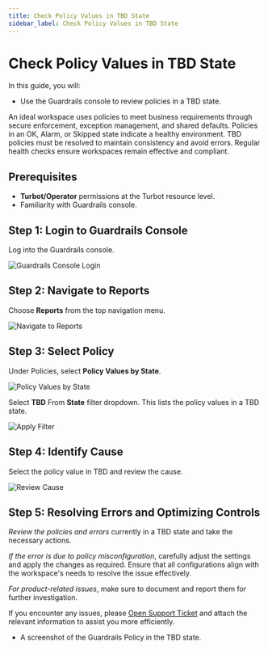 ```yaml
---
title: Check Policy Values in TBD State
sidebar_label: Check Policy Values in TBD State
---
```


# Check Policy Values in TBD State

In this guide, you will:
- Use the Guardrails console to review policies in a TBD state.

An ideal workspace uses policies to meet business requirements through secure enforcement, exception management, and shared defaults. Policies in an OK, Alarm, or Skipped state indicate a healthy environment. TBD policies must be resolved to maintain consistency and avoid errors. Regular health checks ensure workspaces remain effective and compliant.

## Prerequisites

- **Turbot/Operator** permissions at the Turbot resource level.
- Familiarity with Guardrails console.

## Step 1: Login to Guardrails Console

Log into the Guardrails console.

![Guardrails Console Login](/images/docs/guardrails/guides/using-guardrails/console/reports/check-tbd-policy-values/guardrails-console-login.png)

## Step 2: Navigate to Reports

Choose **Reports** from the top navigation menu.

![Navigate to Reports](/images/docs/guardrails/guides/using-guardrails/console/reports/check-tbd-policy-values/guardrails-navigate-to-reports.png)

## Step 3: Select Policy

Under Policies, select **Policy Values by State**.

![Policy Values by State](/images/docs/guardrails/guides/using-guardrails/console/reports/check-tbd-policy-values/guardrails-policy-values-by-state.png)

Select **TBD** From **State** filter dropdown. This lists the policy values in a TBD state.

![Apply Filter](/images/docs/guardrails/guides/using-guardrails/console/reports/check-tbd-policy-values/guardrails-apply-tbd-filter.png)

## Step 4: Identify Cause

Select the policy value in TBD and review the cause.

![Review Cause](/images/docs/guardrails/guides/using-guardrails/console/reports/check-tbd-policy-values/guardrails-policy-identify-cause.png)

## Step 5: Resolving Errors and Optimizing Controls

*Review the policies and errors* currently in a TBD state and take the necessary actions.

*If the error is due to policy misconfiguration*, carefully adjust the settings and apply the changes as required. Ensure that all configurations align with the workspace's needs to resolve the issue effectively.

*For product-related issues*, make sure to document and report them for further investigation.

If you encounter any issues, please [Open Support Ticket](https://support.turbot.com) and attach the relevant information to assist you more efficiently.

- A screenshot of the Guardrails Policy in the TBD state.